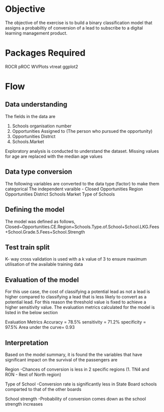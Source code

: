# Objective
The objective of the exercise is to build a binary classification model that assigns a probabiltiy of conversion of a lead to subscribe to a digital learning management product.

# Packages Required
ROCR
pROC
WVPlots
vtreat
ggplot2

# Flow
## Data understanding 
The fields in the data are
1. Schools organisation number
2. Opportunities Assigned to (The person who pursued the opportunity)
3. Opportunities District
4. Schools.Market

Exploratory analysis is conducted to understand the dataset. Missing values for age are replaced with the median age values

## Data type conversion
The following variables are converted to the data type (factor) to make them categorical
The independent varaible - Closed
Opportunities Region
Opportunities District
Schools Market
Type of Schools


## Defining the model 
The model was defined as follows, 
Closed~Opportunities.CE.Region+Schools.Type.of.School+School.LKG.Fees+School.Grade.5.Fees+School.Strength

## Test train split
K- way cross validation is used with a k value of 3 to ensure maximum utilisation of the available training data

## Evaluation of the model

For this use case, the cost of classifying a potential lead as not a lead is higher compared to classifying a lead that is less likely to convert as a potential lead. For this reason the threshold value is fixed to achieve a higher sensitivity value.
The evaluation metrics calculated for the model is listed in the below section

Evaluation Metrics
Accuracy = 78.5%
sensitivity = 71.2%
specificity = 97.5%
Area under the curve= 0.93

## Interpretation
Based on the model summary, it is found the the variables that have significant impact on the survival of the passengers are

Region
-Chances of conversion is less in 2 specific regions (1. TN4 and RON - Rest of North region)

Type of School
-Conversion rate is significantly less in State Board schools comparted to that of the other boards

School strength
-Probability of conversion comes down as the school strength increases
